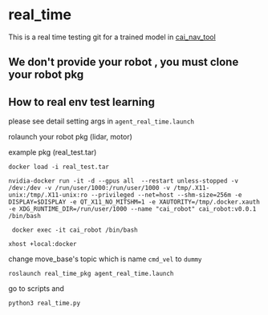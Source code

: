 # real_time

This is a real time testing git for a trained model in [cai_nav_tool](https://github.com/CAI23sbP/cai_nav_tool)

## We don't provide your robot , you must clone your robot pkg ##

## How to real env test learning ##

please see detail setting args in `agent_real_time.launch`

rolaunch your robot pkg (lidar, motor)

example pkg (real_test.tar)

`docker load -i real_test.tar`

`nvidia-docker run -it -d --gpus all  --restart unless-stopped -v /dev:/dev -v /run/user/1000:/run/user/1000 -v /tmp/.X11-unix:/tmp/.X11-unix:ro --privileged --net=host --shm-size=256m -e DISPLAY=$DISPLAY -e QT_X11_NO_MITSHM=1 -e XAUTORITY=/tmp/.docker.xauth -e XDG_RUNTIME_DIR=/run/user/1000 --name "cai_robot" cai_robot:v0.0.1 /bin/bash`

` docker exec -it cai_robot /bin/bash`

`xhost +local:docker`

change move_base's topic which is name `cmd_vel` to `dummy`

`roslaunch real_time_pkg agent_real_time.launch`

go to scripts and 

`python3 real_time.py`
